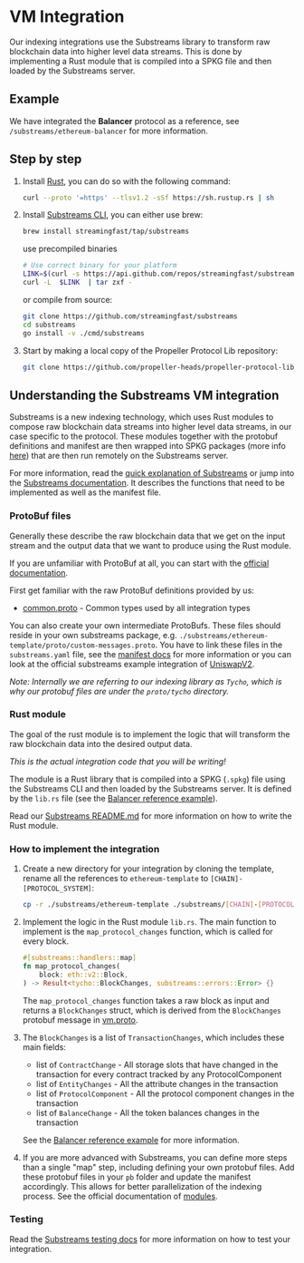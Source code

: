 # VM Integration

Our indexing integrations use the Substreams library to transform raw blockchain data into higher level data streams. This is done by implementing a Rust module that is compiled into a SPKG file and then loaded by the Substreams server.

## Example

We have integrated the **Balancer** protocol as a reference, see `/substreams/ethereum-balancer` for more information.

## Step by step

1. Install [Rust](https://www.rust-lang.org/tools/install), you can do so with the following command:

    ```bash
    curl --proto '=https' --tlsv1.2 -sSf https://sh.rustup.rs | sh
    ```

1. Install [Substreams CLI](https://substreams.streamingfast.io/getting-started/installing-the-cli), you can either use brew:

    ```bash
    brew install streamingfast/tap/substreams
    ```
    use precompiled binaries
    ```bash
    # Use correct binary for your platform
    LINK=$(curl -s https://api.github.com/repos/streamingfast/substreams/releases/latest | awk '/download.url.*linux/ {print $2}' | sed 's/"//g')
    curl -L  $LINK  | tar zxf -
    ```
    or compile from source:
    ```bash
    git clone https://github.com/streamingfast/substreams
    cd substreams
    go install -v ./cmd/substreams
    ```

1. Start by making a local copy of the Propeller Protocol Lib repository:
    ```bash
    git clone https://github.com/propeller-heads/propeller-protocol-lib
    ```

## Understanding the Substreams VM integration

Substreams is a new indexing technology, which uses Rust modules to compose raw blockchain data streams into higher level data streams, in our case specific to the protocol. These modules together with the protobuf definitions and manifest are then wrapped into SPKG packages (more info [here](https://substreams.streamingfast.io/quick-access/glossary#spkg-.spkg)) that are then run remotely on the Substreams server.

For more information, read the [quick explanation of Substreams](https://thegraph.com/docs/en/substreams/) or jump into the [Substreams documentation](https://substreams.streamingfast.io/). It describes the functions that need to be implemented as well as the manifest file.

### ProtoBuf files

Generally these describe the raw blockchain data that we get on the input stream and the output data that we want to produce using the Rust module.

If you are unfamiliar with ProtoBuf at all, you can start with the [official documentation](https://protobuf.dev/overview/).

First get familiar with the raw ProtoBuf definitions provided by us:
- [common.proto](../../../proto/tycho/evm/v1/common.proto) - Common types used by all integration types

You can also create your own intermediate ProtoBufs. These files should reside in your own substreams package, e.g. `./substreams/ethereum-template/proto/custom-messages.proto`. You have to link these files in the `substreams.yaml` file, see the [manifest docs](https://substreams.streamingfast.io/developers-guide/creating-your-manifest) for more information or you can look at the official substreams example integration of [UniswapV2](https://github.com/messari/substreams/blob/master/uniswap-v2/substreams.yaml#L20-L22).

*Note: Internally we are referring to our indexing library as `Tycho`, which is why our protobuf files are under the `proto/tycho` directory.*

### Rust module

The goal of the rust module is to implement the logic that will transform the raw blockchain data into the desired output data. 

*This is the actual integration code that you will be writing!*

The module is a Rust library that is compiled into a SPKG (`.spkg`) file using the Substreams CLI and then loaded by the Substreams server. It is defined by the `lib.rs` file (see the [Balancer reference example](../../../substreams/ethereum-balancer/src/lib.rs)).

Read our [Substreams README.md](../../../substreams/README.md) for more information on how to write the Rust module.

### How to implement the integration

1. Create a new directory for your integration by cloning the template, rename all the references to `ethereum-template` to `[CHAIN]-[PROTOCOL_SYSTEM]`:

    ```bash
    cp -r ./substreams/ethereum-template ./substreams/[CHAIN]-[PROTOCOL_SYSTEM]
    ```
1. Implement the logic in the Rust module `lib.rs`. The main function to implement is the `map_protocol_changes` function, which is called for every block. 
    
    ```rust
    #[substreams::handlers::map]
    fn map_protocol_changes(
        block: eth::v2::Block,
    ) -> Result<tycho::BlockChanges, substreams::errors::Error> {}
    ```
    The `map_protocol_changes` function takes a raw block as input and returns a `BlockChanges` struct, which is derived from the `BlockChanges` protobuf message in [vm.proto](../../../proto/tycho/evm/v1/vm.proto). 


1. The `BlockChanges` is a list of `TransactionChanges`, which includes these main fields:
    - list of `ContractChange` - All storage slots that have changed in the transaction for every contract tracked by any ProtocolComponent
    - list of `EntityChanges` - All the attribute changes in the transaction
    - list of `ProtocolComponent` - All the protocol component changes in the transaction
    - list of `BalanceChange` - All the token balances changes in the transaction

    See the [Balancer reference example](../../../substreams/ethereum-balancer/src/lib.rs) for more information.

1. If you are more advanced with Substreams, you can define more steps than a single "map" step, including defining your own protobuf files. Add these protobuf files in your `pb` folder and update the manifest accordingly. This allows for better parallelization of the indexing process. See the official documentation of [modules](https://substreams.streamingfast.io/concepts-and-fundamentals/modules#modules-basics-overview).

### Testing

Read the [Substreams testing docs](../../../substreams/README.md#test-your-implementation) for more information on how to test your integration.
